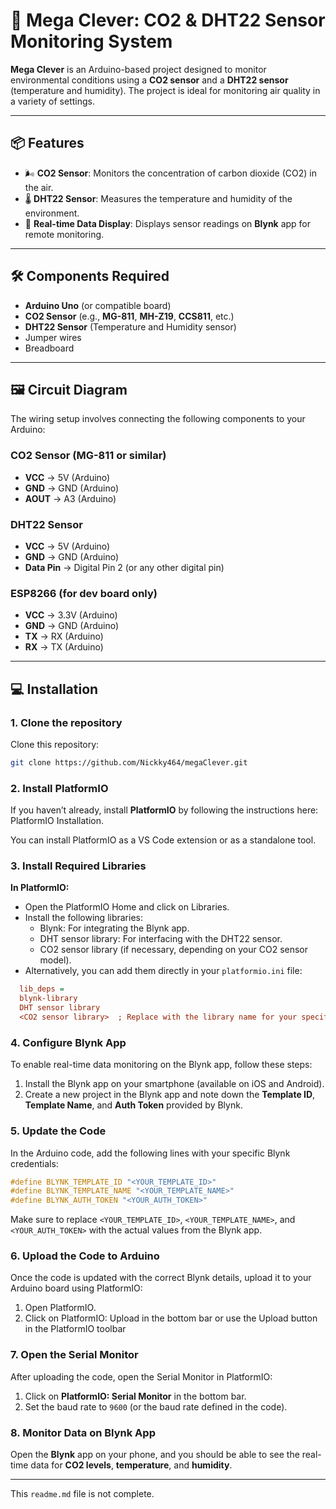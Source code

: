 # 🧠 Mega Clever: CO2 & DHT22 Sensor Monitoring System

**Mega Clever** is an Arduino-based project designed to monitor environmental conditions using a **CO2 sensor** and a **DHT22 sensor** (temperature and humidity). The project is ideal for monitoring air quality in a variety of settings.

---

## 📦 Features

- 🌬️ **CO2 Sensor**: Monitors the concentration of carbon dioxide (CO2) in the air.
- 🌡️ **DHT22 Sensor**: Measures the temperature and humidity of the environment.
- 📱 **Real-time Data Display**: Displays sensor readings on **Blynk** app for remote monitoring.

---

## 🛠️ Components Required

- **Arduino Uno** (or compatible board)
- **CO2 Sensor** (e.g., **MG-811**, **MH-Z19**, **CCS811**, etc.)
- **DHT22 Sensor** (Temperature and Humidity sensor)
- Jumper wires
- Breadboard

---

## 🖼️ Circuit Diagram

The wiring setup involves connecting the following components to your Arduino:

### **CO2 Sensor (MG-811 or similar)**

- **VCC** → 5V (Arduino)
- **GND** → GND (Arduino)
- **AOUT** → A3 (Arduino)

### **DHT22 Sensor**

- **VCC** → 5V (Arduino)
- **GND** → GND (Arduino)
- **Data Pin** → Digital Pin 2 (or any other digital pin)

### **ESP8266 (for dev board only)**

- **VCC** → 3.3V (Arduino)
- **GND** → GND (Arduino)
- **TX** → RX (Arduino)
- **RX** → TX (Arduino)

---

## 💻 Installation

### 1. Clone the repository

Clone this repository:

```bash
git clone https://github.com/Nickky464/megaClever.git
```

### 2. Install PlatformIO

If you haven’t already, install **PlatformIO** by following the instructions here: PlatformIO Installation.

You can install PlatformIO as a VS Code extension or as a standalone tool.

### 3. Install Required Libraries

**In PlatformIO:**

- Open the PlatformIO Home and click on Libraries.
- Install the following libraries:
  - Blynk: For integrating the Blynk app.
  - DHT sensor library: For interfacing with the DHT22 sensor.
  - CO2 sensor library (if necessary, depending on your CO2 sensor model).
- Alternatively, you can add them directly in your `platformio.ini` file:

```ini
  lib_deps =
  blynk-library
  DHT sensor library
  <CO2 sensor library>  ; Replace with the library name for your specific CO2 sensor
```

### 4. Configure Blynk App

To enable real-time data monitoring on the Blynk app, follow these steps:

1. Install the Blynk app on your smartphone (available on iOS and Android).
2. Create a new project in the Blynk app and note down the **Template ID**, **Template Name**, and **Auth Token** provided by Blynk.

### 5. Update the Code

In the Arduino code, add the following lines with your specific Blynk credentials:

```cpp
#define BLYNK_TEMPLATE_ID "<YOUR_TEMPLATE_ID>"
#define BLYNK_TEMPLATE_NAME "<YOUR_TEMPLATE_NAME>"                   
#define BLYNK_AUTH_TOKEN "<YOUR_AUTH_TOKEN>"

 ```

 Make sure to replace `<YOUR_TEMPLATE_ID>`, `<YOUR_TEMPLATE_NAME>`, and `<YOUR_AUTH_TOKEN>` with the actual values from the Blynk app.

### 6. Upload the Code to Arduino

Once the code is updated with the correct Blynk details, upload it to your Arduino board using PlatformIO:

1. Open PlatformIO.
2. Click on PlatformIO: Upload in the bottom bar or use the Upload button in the PlatformIO toolbar

### 7. Open the Serial Monitor

After uploading the code, open the Serial Monitor in PlatformIO:

1. Click on **PlatformIO: Serial Monitor** in the bottom bar.
2. Set the baud rate to `9600` (or the baud rate defined in the code).

### 8. Monitor Data on Blynk App

Open the **Blynk** app on your phone, and you should be able to see the real-time data for **CO2 levels**, **temperature**, and **humidity**.

---
This `readme.md` file is not complete.
